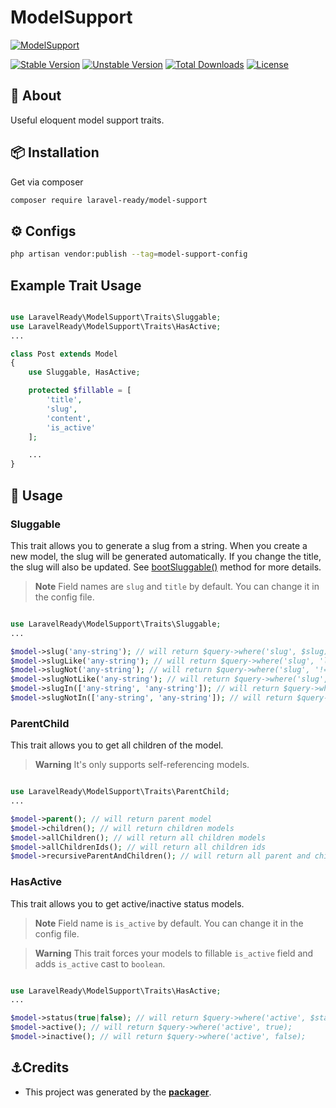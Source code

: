 # ModelSupport

[![ModelSupport](https://preview.dragon-code.pro/LaravelReady/model-support.svg?brand=laravel)](https://github.com/laravel-ready/model-support)

[![Stable Version][badge_stable]][link_packagist]
[![Unstable Version][badge_unstable]][link_packagist]
[![Total Downloads][badge_downloads]][link_packagist]
[![License][badge_license]][link_license]

## 📂 About
Useful eloquent model support traits.

## 📦 Installation

Get via composer

```bash
composer require laravel-ready/model-support
```

## ⚙️ Configs

```bash
php artisan vendor:publish --tag=model-support-config
```

## Example Trait Usage

```php

use LaravelReady\ModelSupport\Traits\Sluggable;
use LaravelReady\ModelSupport\Traits\HasActive;
...

class Post extends Model
{
    use Sluggable, HasActive;

    protected $fillable = [
        'title',
        'slug',
        'content',
        'is_active'
    ];

    ...
}

```

## 📝 Usage

### Sluggable

This trait allows you to generate a slug from a string. When you create a new model, the slug will be generated automatically. If you change the title, the slug will also be updated. See [bootSluggable()](src/Traits/Sluggable.php#L10) method for more details.

> **Note**
> Field names are `slug` and `title` by default. You can change it in the config file.

```php

use LaravelReady\ModelSupport\Traits\Sluggable;
...

$model->slug('any-string'); // will return $query->where('slug', $slug);
$model->slugLike('any-string'); // will return $query->where('slug', 'like', $slug);
$model->slugNot('any-string'); // will return $query->where('slug', '!=', $slug);
$model->slugNotLike('any-string'); // will return $query->where('slug', 'not like', $slug);
$model->slugIn(['any-string', 'any-string']); // will return $query->whereIn('slug', $slug);
$model->slugNotIn(['any-string', 'any-string']); // will return $query->whereNotIn('slug', $slug);

```

### ParentChild

This trait allows you to get all children of the model.

> **Warning**
> It's only supports self-referencing models.

```php

use LaravelReady\ModelSupport\Traits\ParentChild;
...

$model->parent(); // will return parent model
$model->children(); // will return children models
$model->allChildren(); // will return all children models
$model->allChildrenIds(); // will return all children ids
$model->recursiveParentAndChildren(); // will return all parent and children models

```

### HasActive

This trait allows you to get active/inactive status models. 

> **Note**
> Field name is `is_active` by default. You can change it in the config file.

> **Warning**
> This trait forces your models to fillable `is_active` field and adds `is_active` cast to `boolean`.

```php

use LaravelReady\ModelSupport\Traits\HasActive;
...

$model->status(true|false); // will return $query->where('active', $status);
$model->active(); // will return $query->where('active', true);
$model->inactive(); // will return $query->where('active', false);

```

## ⚓Credits

- This project was generated by the **[packager](https://github.com/laravel-ready/packager)**.

[badge_downloads]: https://img.shields.io/packagist/dt/laravel-ready/model-support.svg?style=flat-square

[badge_license]: https://img.shields.io/packagist/l/laravel-ready/model-support.svg?style=flat-square

[badge_stable]: https://img.shields.io/github/v/release/laravel-ready/model-support?label=stable&style=flat-square

[badge_unstable]: https://img.shields.io/badge/unstable-dev--main-orange?style=flat-square

[link_license]: LICENSE

[link_packagist]: https://packagist.org/packages/laravel-ready/model-support

